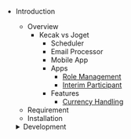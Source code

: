 - Introduction

  - Overview
	- Kecak vs Joget 
		- Scheduler
		- Email Processor
		- Mobile App
		- Apps
			- [Role Management]()
			- [Interim Participant]()
		- Features
			- [Currency Handling]()
  - Requirement
  - Installation
  
  <details>
  <summary> Development </summary>
			
	- [Compliling Core](development_compilingCore.md)
	
	- [Automated Process](development_automatedProcess.md)
	
  </details>
